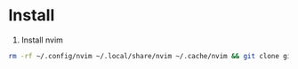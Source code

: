 # Install

1. Install nvim

```sh
rm -rf ~/.config/nvim ~/.local/share/nvim ~/.cache/nvim && git clone git@github.com:Andrekode/nvim.git ~/.config/nvim --depth 1 && nvim

```
